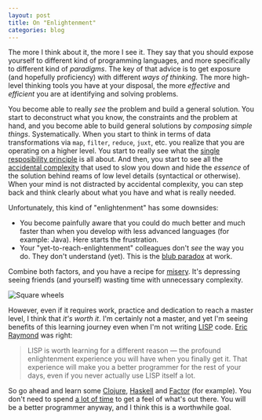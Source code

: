 ```yaml
---
layout: post
title: On "Enlightenment"
categories: blog
---
```


The more I think about it, the more I see it. They say that you should expose yourself to different kind of programming languages, and more specifically to different kind of *paradigms*. The key of that advice is to get exposure (and hopefully proficiency) with different *ways of thinking*. The more high-level thinking tools you have at your disposal, the more *effective* and *efficient* you are at identifying and solving problems. 

You become able to really *see* the problem and build a general solution. You start to deconstruct what you know, the constraints and the problem at hand, and you become able to build general solutions by *composing simple things*. Systematically. When you start to think in terms of data transformations via `map`, `filter`, `reduce`, `juxt`,  etc. you realize that you are operating on a higher level. You start to really see what the [single resposibility principle](http://en.wikipedia.org/wiki/Single_responsibility_principle) is all about. And then, you start to see all the [accidental complexity](http://en.wikipedia.org/wiki/Accidental_complexity) that used to slow you down and hide the *essence* of the solution behind reams of low level details (syntactical or otherwise). When your mind is not distracted by accidental complexity, you can step back and think clearly about what you have and what is really needed.

Unfortunately, this kind of "enlightenment" has some downsides:

* You become painfully aware that you could do much better and much faster than when you develop with less advanced languages (for example: Java). Here starts the frustration.
* Your "yet-to-reach-enlightenment" colleagues don't *see* the way you do. They don't understand (yet). This is the [blub paradox](http://paulgraham.com/avg.html) at work.

Combine both factors, and you have a recipe for [misery](http://joelmccracken.github.io/entries/the-misery-of-lisp/). It's depressing seeing friends (and yourself) wasting time with unnecessary complexity.

![Square wheels](http://www.squarewheels.com/graphics/swslarge.gif)

However, even if it requires work, practice and dedication to reach a master level, I think that *it's worth it*. I'm certainly not a master, and yet I'm seeing benefits of this learning journey even when I'm not writing [LISP](http://clojure.org/) code. [Eric Raymond](http://www.catb.org/esr/faqs/hacker-howto.html) was right:

> LISP is worth learning for a different reason — the profound enlightenment experience you will have when you finally get it. That experience will make you a better programmer for the rest of your days, even if you never actually use LISP itself a lot.

So go ahead and learn some [Clojure](http://aphyr.com/posts/301-clojure-from-the-ground-up-welcome), [Haskell](http://learnyouahaskell.com/) and [Factor](http://factorcode.org/) (for example). You don't need to spend [a lot of time](http://pragprog.com/book/btlang/seven-languages-in-seven-weeks) to get a feel of what's out there. You will be a better programmer anyway, and I think this is a worthwhile goal.
